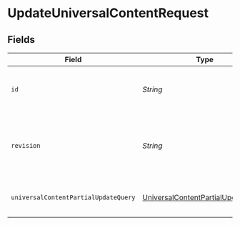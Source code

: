 # UpdateUniversalContentRequest


## Fields

| Field                                                                                               | Type                                                                                                | Required                                                                                            | Description                                                                                         | Example                                                                                             |
| --------------------------------------------------------------------------------------------------- | --------------------------------------------------------------------------------------------------- | --------------------------------------------------------------------------------------------------- | --------------------------------------------------------------------------------------------------- | --------------------------------------------------------------------------------------------------- |
| `id`                                                                                                | *String*                                                                                            | :heavy_check_mark:                                                                                  | The ID of the template universal content                                                            | 01HWWWKAW4RHXQJCMW4R2KRYR4                                                                          |
| `revision`                                                                                          | *String*                                                                                            | :heavy_check_mark:                                                                                  | API endpoint revision (format: YYYY-MM-DD[.suffix])                                                 |                                                                                                     |
| `universalContentPartialUpdateQuery`                                                                | [UniversalContentPartialUpdateQuery](../../models/components/UniversalContentPartialUpdateQuery.md) | :heavy_check_mark:                                                                                  | Update a universal content by ID                                                                    |                                                                                                     |